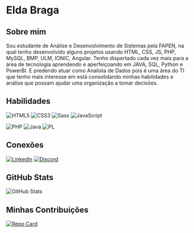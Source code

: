 # Elda Braga

## Sobre mim
Sou estudante de Análise e Desenvolvimento de Sistemas pela FAPEN, na qual tenho desenvolvido alguns projetos usando HTML, CSS, JS, PHP, MySQL, BMP, ULM, IONIC, Angular.
Tenho dispertado cada vez mais para a área de tecnologia aprendendo e aperfeiçoando em JAVA, SQL, Python e PowerBI.
E predendo atuar como Analista de Dados pois é uma área do TI que tenho mais interesse em está consolidando minhas habilidades e análise que possam ajudar uma organização a tomar decisões.

## Habilidades 
![HTML5](https://img.shields.io/badge/HTML5-E34F26?style=for-the-badge&logo=html5&logoColor=white)
![CSS3](https://img.shields.io/badge/CSS3-1572B6?style=for-the-badge&logo=css3&logoColor=white)
![Sass](https://img.shields.io/badge/Sass-000?style=for-the-badge&logo=sass)
![JavaScript](https://img.shields.io/badge/JavaScript-F7DF1E?style=for-the-badge&logo=javascript&logoColor=black)

![PHP](https://img.shields.io/badge/PHP-777BB4?style=for-the-badge&logo=php&logoColor=white)
![Java](https://img.shields.io/badge/java-%23ED8B00.svg?style=for-the-badge&logo=openjdk&logoColor=white)
![PL](https://img.shields.io/badge/PL%2FSQL-FFFFFF?style=for-the-badge&logo=oracle&logoColor=FF0000&labelColor=FFFFFF&color=FF0000)


## Conexões
[![LinkedIn](https://img.shields.io/badge/LinkedIn-0077B5?style=for-the-badge&logo=linkedin)](https://www.linkedin.com/in/elda-braga-desenvolvedoradesoftware/)
[![Discord](https://img.shields.io/badge/Discord-7289DA?style=for-the-badge&logo=discord&logoColor=white)](https://discord.com/channels/elda_braga/)

## GitHub Stats
![GitHub Stats](https://github-readme-stats.vercel.app/api?username=Eldabs&theme=transparent&bg_color=000&border_color=ffda9e&show_icons=true&icon_color=ffda9e&title_color=ffda9e&text_color=FFF&hide_title=true&hide=stars)

## Minhas Contribuições
[![Repo Card](https://github-readme-stats.vercel.app/api/pin/?username=SEUUSERNAME&repo=SEUREPOSITORIO&bg_color=000&border_color=30A3DC&show_icons=true&icon_color=30A3DC&title_color=E94D5F&text_color=FFF)](https://github.com/SEUUSERNAME/SEUREPOSITORIO)